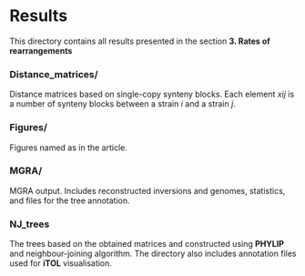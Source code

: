 # Results
This directory contains all results presented in the section **3. Rates of rearrangements**

### Distance_matrices/
Distance matrices based on single-copy synteny blocks. Each element _xij_ is a number of synteny blocks between a strain _i_ 
and a strain _j_.  

### Figures/
Figures named as in the article.

### MGRA/
MGRA output. Includes reconstructed inversions and genomes, statistics, and files for the tree annotation.

### NJ_trees
The trees based on the obtained matrices and constructed using **PHYLIP** and neighbour-joining algorithm. The directory
also includes annotation files used for **iTOL** visualisation.

